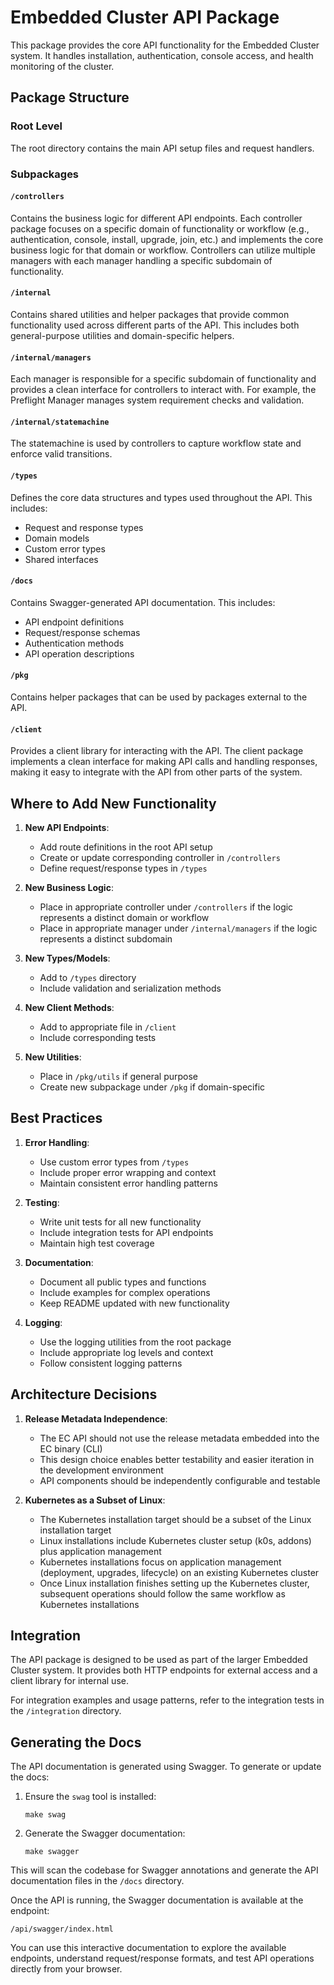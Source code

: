 # Embedded Cluster API Package

This package provides the core API functionality for the Embedded Cluster system. It handles installation, authentication, console access, and health monitoring of the cluster.

## Package Structure

### Root Level
The root directory contains the main API setup files and request handlers.

### Subpackages

#### `/controllers`
Contains the business logic for different API endpoints. Each controller package focuses on a specific domain of functionality or workflow (e.g., authentication, console, install, upgrade, join, etc.) and implements the core business logic for that domain or workflow. Controllers can utilize multiple managers with each manager handling a specific subdomain of functionality.

#### `/internal`
Contains shared utilities and helper packages that provide common functionality used across different parts of the API. This includes both general-purpose utilities and domain-specific helpers.

#### `/internal/managers`
Each manager is responsible for a specific subdomain of functionality and provides a clean interface for controllers to interact with. For example, the Preflight Manager manages system requirement checks and validation.

#### `/internal/statemachine`
The statemachine is used by controllers to capture workflow state and enforce valid transitions.

#### `/types`
Defines the core data structures and types used throughout the API. This includes:
- Request and response types
- Domain models
- Custom error types
- Shared interfaces

#### `/docs`
Contains Swagger-generated API documentation. This includes:
- API endpoint definitions
- Request/response schemas
- Authentication methods
- API operation descriptions

#### `/pkg`
Contains helper packages that can be used by packages external to the API.

#### `/client`
Provides a client library for interacting with the API. The client package implements a clean interface for making API calls and handling responses, making it easy to integrate with the API from other parts of the system.

## Where to Add New Functionality

1. **New API Endpoints**:
   - Add route definitions in the root API setup
   - Create or update corresponding controller in `/controllers`
   - Define request/response types in `/types`

2. **New Business Logic**:
   - Place in appropriate controller under `/controllers` if the logic represents a distinct domain or workflow
   - Place in appropriate manager under `/internal/managers` if the logic represents a distinct subdomain

3. **New Types/Models**:
   - Add to `/types` directory
   - Include validation and serialization methods

4. **New Client Methods**:
   - Add to appropriate file in `/client`
   - Include corresponding tests

5. **New Utilities**:
   - Place in `/pkg/utils` if general purpose
   - Create new subpackage under `/pkg` if domain-specific

## Best Practices

1. **Error Handling**:
   - Use custom error types from `/types`
   - Include proper error wrapping and context
   - Maintain consistent error handling patterns

2. **Testing**:
   - Write unit tests for all new functionality
   - Include integration tests for API endpoints
   - Maintain high test coverage

3. **Documentation**:
   - Document all public types and functions
   - Include examples for complex operations
   - Keep README updated with new functionality

4. **Logging**:
   - Use the logging utilities from the root package
   - Include appropriate log levels and context
   - Follow consistent logging patterns

## Architecture Decisions

1. **Release Metadata Independence**:
   - The EC API should not use the release metadata embedded into the EC binary (CLI)
   - This design choice enables better testability and easier iteration in the development environment
   - API components should be independently configurable and testable

2. **Kubernetes as a Subset of Linux**:
   - The Kubernetes installation target should be a subset of the Linux installation target
   - Linux installations include Kubernetes cluster setup (k0s, addons) plus application management
   - Kubernetes installations focus on application management (deployment, upgrades, lifecycle) on an existing Kubernetes cluster
   - Once Linux installation finishes setting up the Kubernetes cluster, subsequent operations should follow the same workflow as Kubernetes installations

## Integration

The API package is designed to be used as part of the larger Embedded Cluster system. It provides both HTTP endpoints for external access and a client library for internal use.

For integration examples and usage patterns, refer to the integration tests in the `/integration` directory. 

## Generating the Docs

The API documentation is generated using Swagger. To generate or update the docs:

1. Ensure the `swag` tool is installed:
   ```
   make swag
   ```

2. Generate the Swagger documentation:
   ```
   make swagger
   ```

This will scan the codebase for Swagger annotations and generate the API documentation files in the `/docs` directory.

Once the API is running, the Swagger documentation is available at the endpoint:
```
/api/swagger/index.html
```

You can use this interactive documentation to explore the available endpoints, understand request/response formats, and test API operations directly from your browser. 

